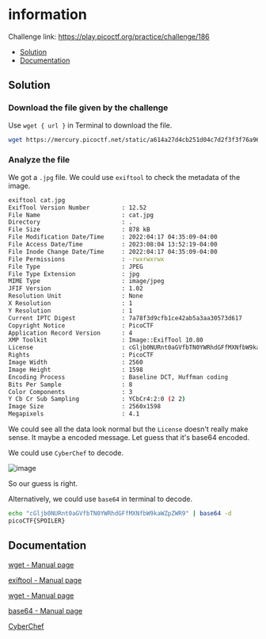 # information
Challenge link: https://play.picoctf.org/practice/challenge/186
- [Solution](#solution)
- [Documentation](#documentation)
## Solution
### Download the file given by the challenge
Use `wget { url }` in Terminal to download the file.
```bash
wget https://mercury.picoctf.net/static/a614a27d4cb251d04c7d2f3f3f76a965/cat.jpg
```
### Analyze the file
We got a `.jpg` file. We could use `exiftool` to check the metadata of the image. 
```bash
exiftool cat.jpg
ExifTool Version Number         : 12.52
File Name                       : cat.jpg
Directory                       : .
File Size                       : 878 kB
File Modification Date/Time     : 2022:04:17 04:35:09-04:00
File Access Date/Time           : 2023:08:04 13:52:19-04:00
File Inode Change Date/Time     : 2022:04:17 04:35:09-04:00
File Permissions                : -rwxrwxrwx
File Type                       : JPEG
File Type Extension             : jpg
MIME Type                       : image/jpeg
JFIF Version                    : 1.02
Resolution Unit                 : None
X Resolution                    : 1
Y Resolution                    : 1
Current IPTC Digest             : 7a78f3d9cfb1ce42ab5a3aa30573d617
Copyright Notice                : PicoCTF
Application Record Version      : 4
XMP Toolkit                     : Image::ExifTool 10.80
License                         : cGljb0NURnt0aGVfbTN0YWRhdGFfMXNfbW9kaWZpZWR9
Rights                          : PicoCTF
Image Width                     : 2560
Image Height                    : 1598
Encoding Process                : Baseline DCT, Huffman coding
Bits Per Sample                 : 8
Color Components                : 3
Y Cb Cr Sub Sampling            : YCbCr4:2:0 (2 2)
Image Size                      : 2560x1598
Megapixels                      : 4.1
```
We could see all the data look normal but the `License` doesn't really make sense. It maybe a encoded message. Let guess that it's base64 encoded. 

We could use `CyberChef` to decode.

![image](https://github.com/user-attachments/assets/2c1359d6-2463-4c7b-916d-579c33ee9699)

So our guess is right.

Alternatively, we could use `base64` in terminal to decode.

```bash
echo "cGljb0NURnt0aGVfbTN0YWRhdGFfMXNfbW9kaWZpZWR9" | base64 -d
picoCTF{SPOILER}
```
## Documentation
[wget - Manual page](https://linux.die.net/man/1/wget)

[exiftool - Manual page](https://linux.die.net/man/1/exiftool)

[wget - Manual page](https://linux.die.net/man/1/wget)

[base64 - Manual page](https://linux.die.net/man/1/base64)

[CyberChef](https://gchq.github.io/CyberChef/)
